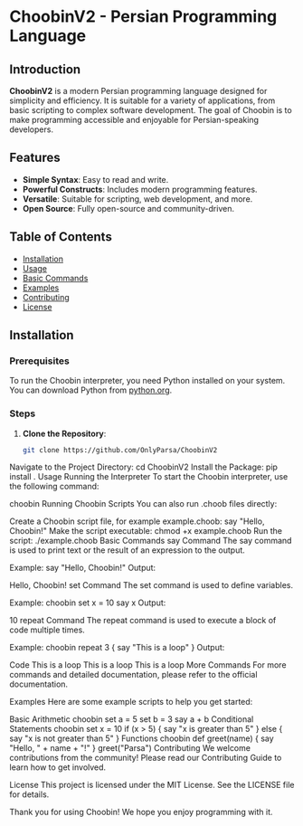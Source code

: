 # ChoobinV2 - Persian Programming Language

## Introduction
**ChoobinV2** is a modern Persian programming language designed for simplicity and efficiency. It is suitable for a variety of applications, from basic scripting to complex software development. The goal of Choobin is to make programming accessible and enjoyable for Persian-speaking developers.

## Features
- **Simple Syntax**: Easy to read and write.
- **Powerful Constructs**: Includes modern programming features.
- **Versatile**: Suitable for scripting, web development, and more.
- **Open Source**: Fully open-source and community-driven.

## Table of Contents
- [Installation](#installation)
- [Usage](#usage)
- [Basic Commands](#basic-commands)
- [Examples](#examples)
- [Contributing](#contributing)
- [License](#license)

## Installation

### Prerequisites
To run the Choobin interpreter, you need Python installed on your system. You can download Python from [python.org](https://www.python.org/downloads/).

### Steps
1. **Clone the Repository**:
   ```bash
   git clone https://github.com/OnlyParsa/ChoobinV2
Navigate to the Project Directory:
cd ChoobinV2
Install the Package:
pip install .
Usage
Running the Interpreter
To start the Choobin interpreter, use the following command:

choobin
Running Choobin Scripts
You can also run .choob files directly:

Create a Choobin script file, for example example.choob:
say "Hello, Choobin!"
Make the script executable:
chmod +x example.choob
Run the script:
./example.choob
Basic Commands
say Command
The say command is used to print text or the result of an expression to the output.

Example:
say "Hello, Choobin!"
Output:

Hello, Choobin!
set Command
The set command is used to define variables.

Example:
choobin
set x = 10
say x
Output:

10
repeat Command
The repeat command is used to execute a block of code multiple times.

Example:
choobin
repeat 3 {
    say "This is a loop"
}
Output:

Code
This is a loop
This is a loop
This is a loop
More Commands
For more commands and detailed documentation, please refer to the official documentation.

Examples
Here are some example scripts to help you get started:

Basic Arithmetic
choobin
set a = 5
set b = 3
say a + b
Conditional Statements
choobin
set x = 10
if (x > 5) {
    say "x is greater than 5"
} else {
    say "x is not greater than 5"
}
Functions
choobin
def greet(name) {
    say "Hello, " + name + "!"
}
greet("Parsa")
Contributing
We welcome contributions from the community! Please read our Contributing Guide to learn how to get involved.

License
This project is licensed under the MIT License. See the LICENSE file for details.

Thank you for using Choobin! We hope you enjoy programming with it.
